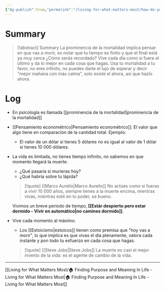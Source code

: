 ```yaml
---
{"dg-publish":true,"permalink":"/living-for-what-matters-most/how-do-you-want-to-be-remembered/"}
---
```


# Summary
>[!abstract] Summary
> La prominencia de la mortalidad implica pensar en que vas a morir, es notar que tu tiempo es finito y que el final está ya muy cerca ¿Cómo serás recordado? Vive cada día como si fuera el último y da lo mejor en cada cosa que hagas. Usa tu mortalidad a tu favor, no eres infinito, no puedes darte el lujo de esperar y decir "mejor mañana con más calma", solo existe el ahora, así que hazlo ahora.

# Log
- En psicología es llamada [[prominencia de la mortalidad\|prominencia de la mortalidad]]
- [[Pensamiento econométrico\|Pensamiento econométrico]]: El valor que algo tiene en comparación de la cantidad total. Ejemplo:
   - El valor de un dólar si tienes 5 dólares no es igual al valor de 1 dólar si tienes 10 000 dólares.
- La vida es limitada, no tienes tiempo infinito, no sabemos en que momento llegará la muerte.
   - ¿Qué pasaría si murieras hoy?
   - ¿Qué habría sobre tu lápida?
   > [!quote] [[Marco Aurelio\|Marco Aurelio]]
   > No actúes como si fueras a vivir 10 000 años, siempre tienes a la muerte encima, mientras vivas, mientras esté en tu poder, se bueno.
   
   Vivimos un breve periodo de tiempo, **[[Estár despierto pero estar dormido - Vivir en  automático\|no camines dormido]]**.

- Vive cada momento al máximo.
   - Los [[Estoicismo\|estoicos]] tienen como premisa que "hoy vas a morir", lo que implica es que vivas el día plenamente, valora cada instante y pon todo tu esfuerzo en cada cosa que hagas.
   > [!quote] [[Steve Jobs\|Steve Jobs]]
   > La muerte es casi el mejor invento de la vida: es el agente de cambio de la vida.

---
[[Living for What Matters Most/🏠 Finding Purpose and Meaning In Life - Living for What Matters Most\|🏠 Finding Purpose and Meaning In Life - Living for What Matters Most]]